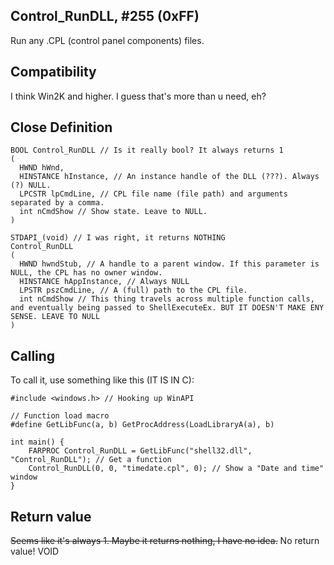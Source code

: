 ## Control_RunDLL, #255 (0xFF)

Run any .CPL (control panel components) files.

## Compatibility

I think Win2K and higher. I guess that's more than u need, eh?

## Close Definition
```
BOOL Control_RunDLL // Is it really bool? It always returns 1
(
  HWND hWnd,
  HINSTANCE hInstance, // An instance handle of the DLL (???). Always (?) NULL.
  LPCSTR lpCmdLine, // CPL file name (file path) and arguments separated by a comma.
  int nCmdShow // Show state. Leave to NULL.
)

STDAPI_(void) // I was right, it returns NOTHING
Control_RunDLL
(
  HWND hwndStub, // A handle to a parent window. If this parameter is NULL, the CPL has no owner window.
  HINSTANCE hAppInstance, // Always NULL
  LPSTR pszCmdLine, // A (full) path to the CPL file.
  int nCmdShow // This thing travels across multiple function calls, and eventually being passed to ShellExecuteEx. BUT IT DOESN'T MAKE ENY SENSE. LEAVE TO NULL
)
```
## Calling
To call it, use something like this (IT IS IN C):

```
#include <windows.h> // Hooking up WinAPI

// Function load macro
#define GetLibFunc(a, b) GetProcAddress(LoadLibraryA(a), b)

int main() {
	FARPROC Control_RunDLL = GetLibFunc("shell32.dll", "Control_RunDLL"); // Get a function
	Control_RunDLL(0, 0, "timedate.cpl", 0); // Show a "Date and time" window
}
```

## Return value
~~Seems like it's always 1. Maybe it returns nothing, I have no idea.~~
No return value! VOID
